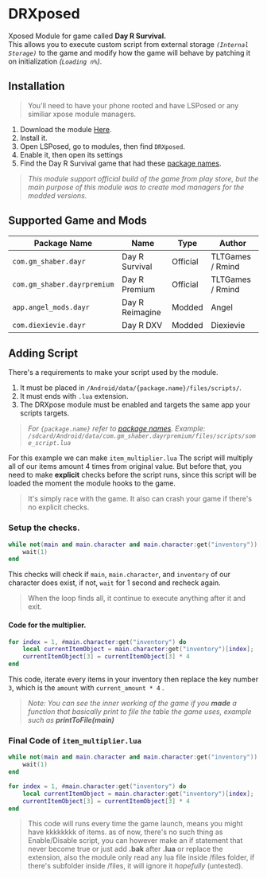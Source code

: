 # DRXposed
Xposed Module for game called **Day R Survival.**  
This allows you to execute custom script from external storage *`(Internal  Storage)`* 
to the game and modify how the game will behave by patching it on 
initialization *(`Loading n%`)*.


## Installation
> You'll need to have your phone rooted and have LSPosed or any similiar xpose module managers.
1. Download the module [Here](https://github.com/janisslsm/DRXposed/releases).
2. Install it.
3. Open LSPosed, go to modules, then find `DRXposed`.
4. Enable it, then open its settings
5. Find the Day R Survival game that had these [package names](https://github.com/janisslsm/DRXposed/edit/master/README.md#supported-game-and-mods).

>*This module support official build of the game from play store, but the main purpose of this module was to create mod managers for the modded versions.*

## Supported Game and Mods

|Package Name| Name | Type | Author |
|--|--|--|--|
| `com.gm_shaber.dayr` | Day R Survival | Official | TLTGames / Rmind |
| `com.gm_shaber.dayrpremium` | Day R Premium | Official | TLTGames / Rmind |
| `app.angel_mods.dayr` | Day R Reimagine | Modded | Angel |
| `com.diexievie.dayr` | Day R DXV| Modded | Diexievie |

## Adding Script

There's a requirements to make your script used by the module.
1. It must be placed in `/Android/data/{package.name}/files/scripts/`.
2. It must ends with `.lua` extension.
3. The DRXpose module must be enabled and targets the same app your scripts targets.


> *For `{package.name}` refer to [package names](https://github.com/janisslsm/DRXposed/edit/master/README.md#supported-game-and-mods).*
*Example: `/sdcard/Android/data/com.gm_shaber.dayrpremium/files/scripts/some_script.lua`*

For this example we can make `item_multiplier.lua`
The script will multiply all of our items amount 4 times from original value.
But before that, you need to make **explicit** checks before the script runs, 
since this script will be loaded the moment the module hooks to the game.
> It's simply race with the game. It also can crash your game if there's no explicit checks.

### Setup the checks.
```lua
while not(main and main.character and main.character:get("inventory")) do
    wait(1)
end
```
This checks will check if `main`, `main.character`, and `inventory` of our character does exist,
if not, `wait` for 1 second and recheck again.
> When the loop finds all, it continue to execute anything after it and exit.
#### Code for the multiplier.
```lua
for index = 1, #main.character:get("inventory") do
	local currentItemObject = main.character:get("inventory")[index];
	currentItemObject[3] = currentItemObject[3] * 4
end
```
This code, iterate every items in your inventory then 
replace the key number `3`, which is the `amount` with `current_amount * 4` .

> *Note: You can see the inner working of the game if you **made** a function that basically print to file the table the game uses, example such as **printToFile(main)*** 

### Final Code of `item_multiplier.lua`
```lua
while not(main and main.character and main.character:get("inventory")) do
    wait(1)
end

for index = 1, #main.character:get("inventory") do
	local currentItemObject = main.character:get("inventory")[index];
	currentItemObject[3] = currentItemObject[3] * 4
end
```
> This code will runs every time the game launch, means you might have kkkkkkkk of items.
> as of now, there's no such thing as Enable/Disable script, you can however make an if statement that never become true or just add **.bak** after **.lua** or replace the extension, also the module only read any lua file inside /files folder, if there's subfolder inside /files, it will ignore it *hopefully* (untested).

